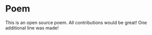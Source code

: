 # Poem
This is an open source poem. All contributions would be great!
One additional line was made!
